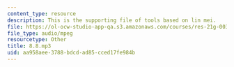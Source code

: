 ```yaml
---
content_type: resource
description: This is the supporting file of tools based on lin mei.
file: https://ol-ocw-studio-app-qa.s3.amazonaws.com/courses/res-21g-003-learning-chinese-a-foundation-course-in-mandarin-spring-2011/aa958aee3788bdcdad85cced17fe984b_8.8.mp3
file_type: audio/mpeg
resourcetype: Other
title: 8.8.mp3
uid: aa958aee-3788-bdcd-ad85-cced17fe984b
---
```

